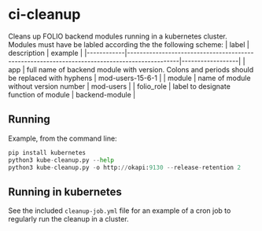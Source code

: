 # ci-cleanup
Cleans up FOLIO backend modules running in a kubernetes cluster. Modules must have be labled according the the following scheme:
| label      | description                                                                                  | example          |
|------------|----------------------------------------------------------------------------------------------|------------------|
| app        | full name of backend module with version. Colons and periods should be replaced with hyphens | mod-users-15-6-1 |
| module     | name of module without version number                                                        | mod-users        |
| folio_role | label to designate function of module                                                        | backend-module   |
## Running
Example, from the command line:
```python
pip install kubernetes
python3 kube-cleanup.py --help
python3 kube-cleanup.py -o http://okapi:9130 --release-retention 2
```
## Running in kubernetes
See the included `cleanup-job.yml` file for an example of a cron job to regularly run the cleanup in a cluster.